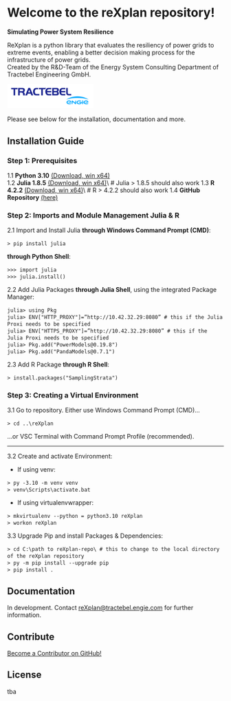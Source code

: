 # Welcome to the reXplan repository!

**Simulating Power System Resilience**

ReXplan is a python library that evaluates the resiliency of power grids to extreme events, enabling a better decision making process for the infrastructure of power grids. <br>
Created by the R&D-Team of the Energy System Consulting Department of Tractebel Engineering GmbH.

<img src="./docs/source/_static/ENGIE_tractebel_solid_BLUE_RGB_300.png" alt="tractebel_logo" width="200"/>

Please see below for the installation, documentation and more.

## Installation Guide
### Step 1: Prerequisites
1.1 **Python 3.10** [(Download, win x64)](https://www.python.org/ftp/python/3.10.10/python-3.10.10-amd64.exe)\
1.2 **Julia 1.8.5** [(Download, win x64)](https://julialang-s3.julialang.org/bin/winnt/x64/1.8/julia-1.8.5-win64.exe)\ # Julia > 1.8.5 should also work
1.3 **R 4.2.2** [(Download, win x64)](https://ftp.fau.de/cran/bin/windows/base/old/4.2.2)\ # R > 4.2.2 should also work
1.4 **GitHub Repository** [(here)](https://github.com/Tractebel-Engineering/reXplan-repo)

### Step 2: Imports and Module Management Julia & R
2.1 Import and Install Julia 
**through Windows Command Prompt (CMD)**:
```
> pip install julia
```

**through Python Shell**:
```
>>> import julia
>>> julia.install()
```

2.2 Add Julia Packages **through Julia Shell**, using the integrated Package Manager:
```
julia> using Pkg
julia> ENV["HTTP_PROXY"]=”http://10.42.32.29:8080” # this if the Julia Proxi needs to be specified
julia> ENV["HTTPS_PROXY"]=”http://10.42.32.29:8080” # this if the Julia Proxi needs to be specified
julia> Pkg.add("PowerModels@0.19.8")
julia> Pkg.add("PandaModels@0.7.1")

```

2.3 Add R Package **through R Shell**:
```
> install.packages("SamplingStrata")
```

### Step 3: Creating a Virtual Environment

3.1 Go to repository. Either use Windows Command Prompt (CMD)...
```
> cd ..\reXplan
```

...or VSC Terminal with Command Prompt Profile (recommended).

---

3.2 Create and activate Environment:

- If using venv:
```
> py -3.10 -m venv venv
> venv\Scripts\activate.bat
```

- If using virtualenvwrapper:
```
> mkvirtualenv --python = python3.10 reXplan
> workon reXplan
```

3.3 Upgrade Pip and install Packages & Dependencies:

```
> cd C:\path to reXplan-repo\ # this to change to the local directory of the reXplan repository
> py -m pip install --upgrade pip
> pip install .
```

## Documentation
In development. Contact reXplan@tractebel.engie.com for further information.

## Contribute
[Become a Contributor on GitHub!](https://github.com/Tractebel-Engineering/reXplan-repo)

## License
tba
